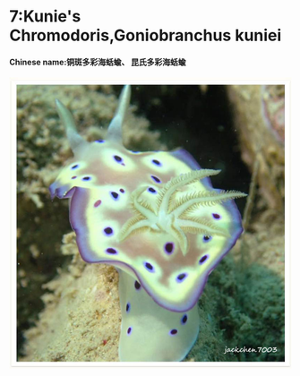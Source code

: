 # 7:Kunie's Chromodoris,Goniobranchus kuniei

#### Chinese name:铜斑多彩海蛞蝓、 昆氏多彩海蛞蝓

![](../../.gitbook/assets/kunies-chromodoris.jpg)

